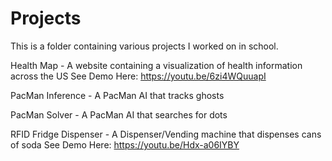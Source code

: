 # Projects

This is a folder containing various projects I worked on in school.


Health Map - A website containing a visualization of health information across the US
See Demo Here: https://youtu.be/6zi4WQuuapI

PacMan Inference - A PacMan AI that tracks ghosts

PacMan Solver - A PacMan AI that searches for dots

RFID Fridge Dispenser - A Dispenser/Vending machine that dispenses cans of soda
See Demo Here: https://youtu.be/Hdx-a06IYBY
